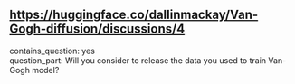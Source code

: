 ## https://huggingface.co/dallinmackay/Van-Gogh-diffusion/discussions/4

contains_question: yes  
question_part: Will you consider to release the data you used to train Van-Gogh model?